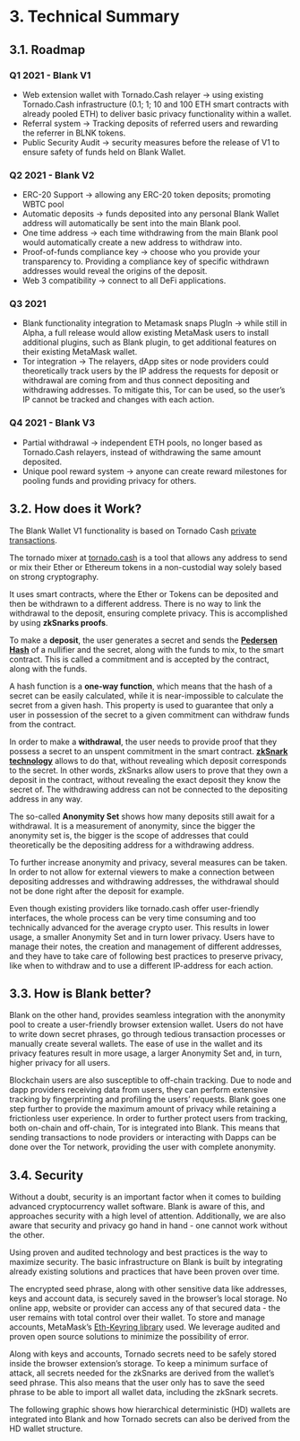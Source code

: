 # 3. Technical Summary

## 3.1. Roadmap

### Q1 2021 - Blank V1
- Web extension wallet with Tornado.Cash relayer → using existing Tornado.Cash infrastructure (0.1; 1; 10 and 100 ETH smart contracts with already pooled ETH) to deliver basic privacy functionality within a wallet.
- Referral system → Tracking deposits of referred users and rewarding the referrer in BLNK tokens.
- Public Security Audit → security measures before the release of V1 to ensure safety of funds held on Blank Wallet.

### Q2 2021 - Blank V2
- ERC-20 Support → allowing any ERC-20 token deposits; promoting WBTC pool
- Automatic deposits → funds deposited into any personal Blank Wallet address will automatically be sent into the main Blank pool.
- One time address → each time withdrawing from the main Blank pool would automatically create a new address to withdraw into.
- Proof-of-funds compliance key → choose who you provide your transparency to. Providing a compliance key of specific withdrawn addresses would reveal the origins of the deposit.
- Web 3 compatibility → connect to all DeFi applications.

### Q3 2021
- Blank functionality integration to Metamask snaps PlugIn → while still in Alpha, a full release would allow existing MetaMask users to install additional plugins, such as Blank plugin, to get additional features on their existing MetaMask wallet.
- Tor integration → The relayers, dApp sites or node providers could theoretically track users by the IP address the requests for deposit or withdrawal are coming from and thus connect depositing and withdrawing addresses. To mitigate this, Tor can be used, so the user’s IP cannot be tracked and changes with each action.

### Q4 2021 - Blank V3
- Partial withdrawal → independent ETH pools, no longer based as Tornado.Cash relayers, instead of withdrawing the same amount deposited. 
- Unique pool reward system → anyone can create reward milestones for pooling funds and providing privacy for others.


## 3.2. How does it Work?

The Blank Wallet V1 functionality is based on Tornado Cash [private transactions](https://tornado-cash.medium.com/introducing-private-transactions-on-ethereum-now-42ee915babe0).

The tornado mixer at [tornado.cash](https://tornado.cash/) is a tool that allows any address to send or mix their Ether or Ethereum tokens in a non-custodial way solely based on strong cryptography.

It uses smart contracts, where the Ether or Tokens can be deposited and then be withdrawn to a different address. There is no way to link the withdrawal to the deposit, ensuring complete privacy. This is accomplished by using **zkSnarks proofs**. 

To make a **deposit**, the user generates a secret and sends the [**Pedersen Hash**](https://iden3-docs.readthedocs.io/en/latest/iden3_repos/research/publications/zkproof-standards-workshop-2/pedersen-hash/pedersen.html#pedersen-hash) of a nullifier and the secret, along with the funds to mix, to the smart contract. This is called a commitment and is accepted by the contract, along with the funds.

A hash function is a **one-way function**, which means that the hash of a secret can be easily calculated, while it is near-impossible to calculate the secret from a given hash. This property is used to guarantee that only a user in possession of the secret to a given commitment can withdraw funds from the contract.

In order to make a **withdrawal**, the user needs to provide proof that they possess a secret to an unspent commitment in the smart contract. [**zkSnark technology**](https://consensys.net/blog/blockchain-development/introduction-to-zk-snarks/) allows to do that, without revealing which deposit corresponds to the secret. In other words, zkSnarks allow users to prove that they own a deposit in the contract, without revealing the exact deposit they know the secret of. The withdrawing address can not be connected to the depositing address in any way.

The so-called **Anonymity Set** shows how many deposits still await for a withdrawal. It is a measurement of anonymity, since the bigger the anonymity set is, the bigger is the scope of addresses that could theoretically be the depositing address for a withdrawing address.

To further increase anonymity and privacy, several measures can be taken. In order to not allow for external viewers to make a connection between depositing addresses and withdrawing addresses, the withdrawal should not be done right after the deposit for example.

Even though existing providers like tornado.cash offer user-friendly interfaces, the whole process can be very time consuming and too technically advanced for the average crypto user. This results in lower usage, a smaller Anonymity Set and in turn lower privacy. Users have to manage their notes, the creation and management of different addresses, and they have to take care of following best practices to preserve privacy, like when to withdraw and to use a different IP-address for each action.

## 3.3. How is Blank better? 

Blank on the other hand, provides seamless integration with the anonymity pool to create a user-friendly browser extension wallet. Users do not have to write down secret phrases, go through tedious transaction processes or manually create several wallets. The ease of use in the wallet and its privacy features result in more usage, a larger Anonymity Set and, in turn, higher privacy for all users.

Blockchain users are also susceptible to off-chain tracking. Due to node and dapp providers receiving data from users, they can perform extensive tracking by fingerprinting and profiling the users’ requests. Blank goes one step further to provide the maximum amount of privacy while retaining a frictionless user experience. In order to further protect users from tracking, both on-chain and off-chain, Tor is integrated into Blank. This means that sending transactions to node providers or interacting with Dapps can be done over the Tor network, providing the user with complete anonymity.

## 3.4. Security

Without a doubt, security is an important factor when it comes to building advanced cryptocurrency wallet software. Blank is aware of this, and approaches security with a high level of attention. Additionally, we are also aware that security and privacy go hand in hand - one cannot work without the other.

Using proven and audited technology and best practices is the way to maximize security. The basic infrastructure on Blank is built by integrating already existing solutions and practices that have been proven over time.

The encrypted seed phrase, along with other sensitive data like addresses, keys and account data, is securely saved in the browser’s local storage. No online app, website or provider can access any of that secured data - the user remains with total control over their wallet. To store and manage accounts, MetaMask’s [Eth-Keyring library](https://github.com/MetaMask/KeyringController) used. We leverage audited and proven open source solutions to minimize the possibility of error.

Along with keys and accounts, Tornado secrets need to be safely stored inside the browser extension’s storage. To keep a minimum surface of attack, all secrets needed for the zkSnarks are derived from the wallet’s seed phrase. This also means that the user only has to save the seed phrase to be able to import all wallet data, including the zkSnark secrets.

The following graphic shows how hierarchical deterministic (HD) wallets are integrated into Blank and how Tornado secrets can also be derived from the HD wallet structure.
